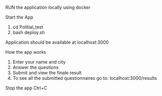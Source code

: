RUN the application locally using docker

Start the App
1) cd Politial_test
2) bash deploy.sh

Application should be available at
localhost:3000

How the app works
1) Enter your name and city
2) Answer the questions
3) Submit and view the finale result
4) To see all the submitted questionnaires go to: localhost:3000/results


Stop the app
Ctrl+C

